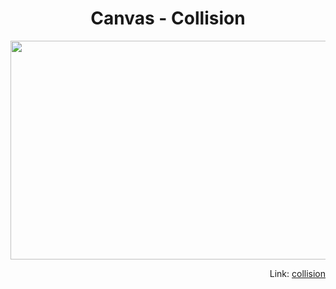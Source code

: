 <h1 align = "center">Canvas - Collision</h1>

<p align = "center">
    <img src="./_img/collision.gif" width="550px" height="350px" />
</p>
<p align = "Right">
    Link:
    <a href = "https://www.youtube.com/watch?v=k887x45_R4w&list=PLclUTiUoLCbAHv7L2x4BzHdWRmhv1Hs63&index=1&t=37s">
    collision
    </a>
</p>